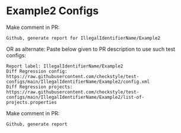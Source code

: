 # Example2 Configs
Make comment in PR:
```
Github, generate report for IllegalIdentifierName/Example2
```
OR as alternate:
Paste below given to PR description to use such test configs:
```
Report label: IllegalIdentifierName/Example2
Diff Regression config: https://raw.githubusercontent.com/checkstyle/test-configs/main/IllegalIdentifierName/Example2/config.xml
Diff Regression projects: https://raw.githubusercontent.com/checkstyle/test-configs/main/IllegalIdentifierName/Example2/list-of-projects.properties
```
Make comment in PR:
```
Github, generate report
```
